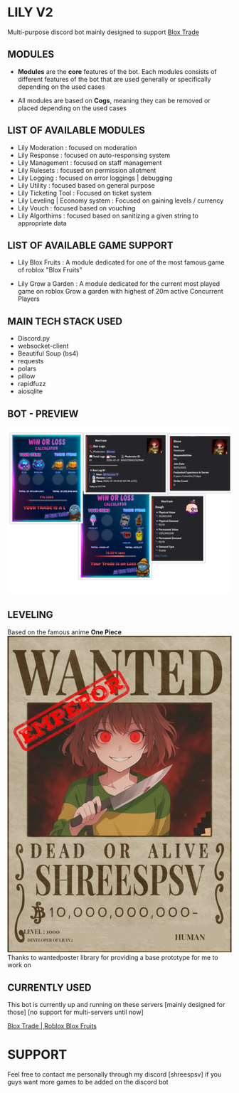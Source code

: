# LILY V2

Multi-purpose discord bot mainly designed to support [Blox Trade](discord.gg/bloxtrade)

## MODULES
- __Modules__ are the __core__ features of the bot. Each modules consists of different features of the bot that are used generally or specifically depending on the used cases

- All modules are based on __Cogs__, meaning they can be removed or placed depending on the used cases

## LIST OF AVAILABLE MODULES
- Lily Moderation : focused on moderation
- Lily Response : focused on auto-responsing system
- Lily Management : focused on staff management 
- Lily Rulesets : focused on permission allotment
- Lily Logging : focused on error loggings | debugging
- Lily Utility : focused based on general purpose
- Lily Ticketing Tool : Focused on ticket system
- Lily Leveling | Economy system : Focused on gaining levels / currency
- Lily Vouch : focused based on vouching
- Lily Algorthims : focused based on sanitizing a given string to appropriate data

## LIST OF AVAILABLE GAME SUPPORT
- Lily Blox Fruits : A module dedicated for one of the most famous game of roblox "Blox Fruits"

- Lily Grow a Garden : A module dedicated for the current most played game on roblox Grow a garden with highest of 20m active Concurrent Players


## MAIN TECH STACK USED
- Discord.py
- websocket-client
- Beautiful Soup (bs4)
- requests
- polars
- pillow
- rapidfuzz
- aiosqlite

## BOT - PREVIEW
![Preview](misc/Collage.png)

## LEVELING
Based on the famous anime **One Piece**
![Preview](misc/wanted.png)
Thanks to wantedposter library for providing a base prototype for me to work on


## CURRENTLY USED
This bot is currently up and running on these servers [mainly designed for those] [no support for multi-servers until now]

[Blox Trade | Roblox Blox Fruits](https://discord.gg/bloxtrade)

# SUPPORT
Feel free to contact me personally through my discord [shreespsv] if you guys want more games to be added on the discord bot